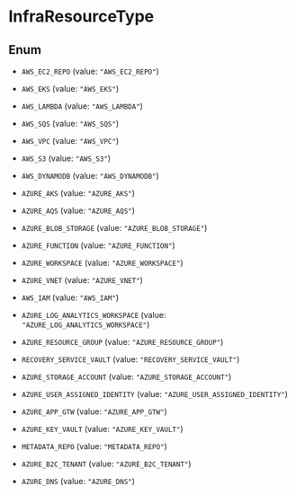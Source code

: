 

# InfraResourceType

## Enum


* `AWS_EC2_REPO` (value: `"AWS_EC2_REPO"`)

* `AWS_EKS` (value: `"AWS_EKS"`)

* `AWS_LAMBDA` (value: `"AWS_LAMBDA"`)

* `AWS_SQS` (value: `"AWS_SQS"`)

* `AWS_VPC` (value: `"AWS_VPC"`)

* `AWS_S3` (value: `"AWS_S3"`)

* `AWS_DYNAMODB` (value: `"AWS_DYNAMODB"`)

* `AZURE_AKS` (value: `"AZURE_AKS"`)

* `AZURE_AQS` (value: `"AZURE_AQS"`)

* `AZURE_BLOB_STORAGE` (value: `"AZURE_BLOB_STORAGE"`)

* `AZURE_FUNCTION` (value: `"AZURE_FUNCTION"`)

* `AZURE_WORKSPACE` (value: `"AZURE_WORKSPACE"`)

* `AZURE_VNET` (value: `"AZURE_VNET"`)

* `AWS_IAM` (value: `"AWS_IAM"`)

* `AZURE_LOG_ANALYTICS_WORKSPACE` (value: `"AZURE_LOG_ANALYTICS_WORKSPACE"`)

* `AZURE_RESOURCE_GROUP` (value: `"AZURE_RESOURCE_GROUP"`)

* `RECOVERY_SERVICE_VAULT` (value: `"RECOVERY_SERVICE_VAULT"`)

* `AZURE_STORAGE_ACCOUNT` (value: `"AZURE_STORAGE_ACCOUNT"`)

* `AZURE_USER_ASSIGNED_IDENTITY` (value: `"AZURE_USER_ASSIGNED_IDENTITY"`)

* `AZURE_APP_GTW` (value: `"AZURE_APP_GTW"`)

* `AZURE_KEY_VAULT` (value: `"AZURE_KEY_VAULT"`)

* `METADATA_REPO` (value: `"METADATA_REPO"`)

* `AZURE_B2C_TENANT` (value: `"AZURE_B2C_TENANT"`)

* `AZURE_DNS` (value: `"AZURE_DNS"`)



